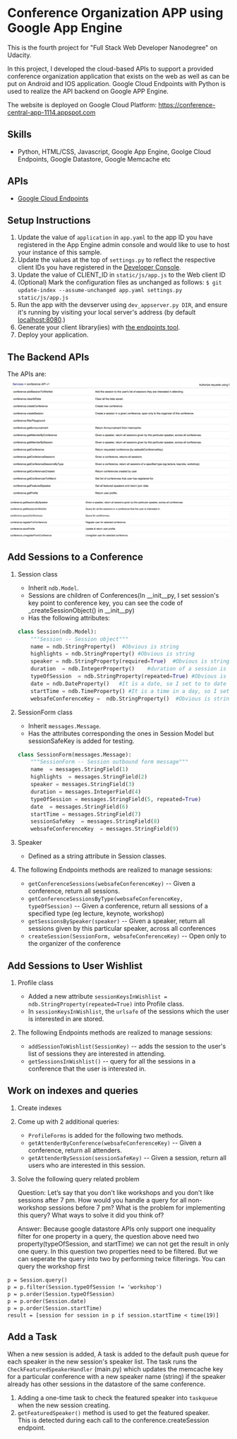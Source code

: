 # Conference Organization APP using Google App Engine
This is the fourth project for "Full Stack Web Developer Nanodegree" on Udacity.

In this project, I developed the cloud-based APIs to support a provided conference organization application that exists on the web as well as can be put on Android and IOS application. Google Cloud Endpoints with Python is used to realize the API backend on Google APP Engine. 

The website is deployed on Google Cloud Platform: https://conference-central-app-1114.appspot.com

## Skills
- Python, HTML/CSS, Javascript, Google App Engine, Goolge Cloud Endpoints, Google Datastore, Google Memcache etc

## APIs
- [Google Cloud Endpoints][3]

## Setup Instructions
1. Update the value of `application` in `app.yaml` to the app ID you
   have registered in the App Engine admin console and would like to use to host
   your instance of this sample.
1. Update the values at the top of `settings.py` to
   reflect the respective client IDs you have registered in the
   [Developer Console][4].
1. Update the value of CLIENT_ID in `static/js/app.js` to the Web client ID
1. (Optional) Mark the configuration files as unchanged as follows:
   `$ git update-index --assume-unchanged app.yaml settings.py static/js/app.js`
1. Run the app with the devserver using `dev_appserver.py DIR`, and ensure it's running by visiting
   your local server's address (by default [localhost:8080][5].)
1. Generate your client library(ies) with [the endpoints tool][6].
1. Deploy your application.


[1]: https://developers.google.com/appengine
[2]: http://python.org
[3]: https://developers.google.com/appengine/docs/python/endpoints/
[4]: https://console.developers.google.com/
[5]: https://localhost:8080/
[6]: https://developers.google.com/appengine/docs/python/endpoints/endpoints_tool


## The Backend APIs
The APIs are:
![image](https://raw.githubusercontent.com/leiyudongyu/images/master/41.jpg)
![image](https://raw.githubusercontent.com/leiyudongyu/images/master/42.jpg)


## Add Sessions to a Conference
1. Session class 
	- Inherit `ndb.Model`.
	- Sessions are children of Conferences(In __init__py, I set session's key point to conference key, you can see the code of _createSessionObject() in __init__py)
 	- Has the following attributes:
 	
	```python
	class Session(ndb.Model):
		"""Session -- Session object"""
		name = ndb.StringProperty()  #Obvious is string
		highlights = ndb.StringProperty() #Obvious is string
		speaker = ndb.StringProperty(required=True)  #Obvious is string
		duration  = ndb.IntegerProperty()    #duration of a session is a number, so I set it to integer
		typeOfSession  = ndb.StringProperty(repeated=True) #Obvious is string
		date = ndb.DateProperty()   #It is a date, so I set to to date datatype
		startTime = ndb.TimeProperty() #It is a time in a day, so I set to to time datatype
		websafeConferenceKey =  ndb.StringProperty()  #Obvious is string
	```
        
2. SessionForm class
	- Inherit `messages.Message`.
	- Has the  attributes corresponding the ones in Session Model but sessionSafeKey is added for testing. 	
	```python
	class SessionForm(messages.Message):
		"""SessionForm -- Session outbound form message"""
		name  = messages.StringField(1)   
		highlights  = messages.StringField(2)
		speaker = messages.StringField(3)
		duration = messages.IntegerField(4)
		typeOfSession = messages.StringField(5, repeated=True)
		date  = messages.StringField(6) 
		startTime = messages.StringField(7) 
		sessionSafeKey  = messages.StringField(8)
		websafeConferenceKey  = messages.StringField(9)
	```
	
3. Speaker
	-  Defined as a string attribute in Session classes.
4. The following Endpoints methods are realized to manage sessions:
	- `getConferenceSessions(websafeConferenceKey)` -- Given a conference, return all sessions.
	- `getConferenceSessionsByType(websafeConferenceKey, typeOfSession)` -- Given a conference, return all sessions of a specified type (eg lecture, keynote, workshop)
	- `getSessionsBySpeaker(speaker)` -- Given a speaker, return all sessions given by this particular speaker, across all conferences
	- `createSession(SessionForm, websafeConferenceKey)` -- Open only to the organizer of the conference

## Add Sessions to User Wishlist
1. Profile class
	-  Added a new attribute `sessionKeysInWishlist = ndb.StringProperty(repeated=True)` into Profile class.
	-  In `sessionKeysInWishlist`, the `urlsafe` of the sessions which the user is interested in are stored.

2. The following Endpoints methods are realized to manage sessions:
	- `addSessionToWishlist(SessionKey)` -- adds the session to the user's list of sessions they are interested in attending.
	- `getSessionsInWishlist()` -- query for all the sessions in a conference that the user is interested in.

## Work on indexes and queries
1. Create indexes
2. Come up with 2 additional queries:
	-  `ProfileForms` is added for the following two methods.
	-  `getAttenderByConference(websafeConferenceKey)` -- Given a conference, return all attenders.
	-  `getAttenderBySession(sessionSafeKey)` -- Given a session, return all users who are interested in this session.
3. Solve the following query related problem

	Question: Let’s say that you don't like workshops and you don't like sessions after 7 pm. How would you handle a query for all non-workshop sessions before 7 pm? What is the problem for implementing this query? What ways to solve it did you think of?

	Answer: Because google datastore APIs only support one inequality filter for one property in a query, the question above need two property(typeOfSession, and startTime) we can not get the result in only one query. In this question two properties need to be filtered. But we can seperate the query into two by performing twice filterings. You can query the workshop first<br/>
```
p = Session.query()
p = p.filter(Session.typeOfSession != 'workshop')
p = p.order(Session.typeOfSession)
p = p.order(Session.date)
p = p.order(Session.startTime)
result = [session for session in p if session.startTime < time(19)]
```

## Add a Task
When a new session is added, A task is added to the default push queue for each speaker in the new session's speaker list. The task runs the `CheckFeaturedSpeakerHandler` (main.py) which updates the memcache key for a particular conference with a new speaker name (string) if the speaker already has other sessions in the datastore of the same conference.<br/>
1.  Adding a one-time task to check the featured speaker into `taskqueue` when the new session creating.<br/>
2. `getFeaturedSpeaker()` method is used to get the featured speaker.<br/>
This is detected during each call to the conference.createSession endpoint. 
